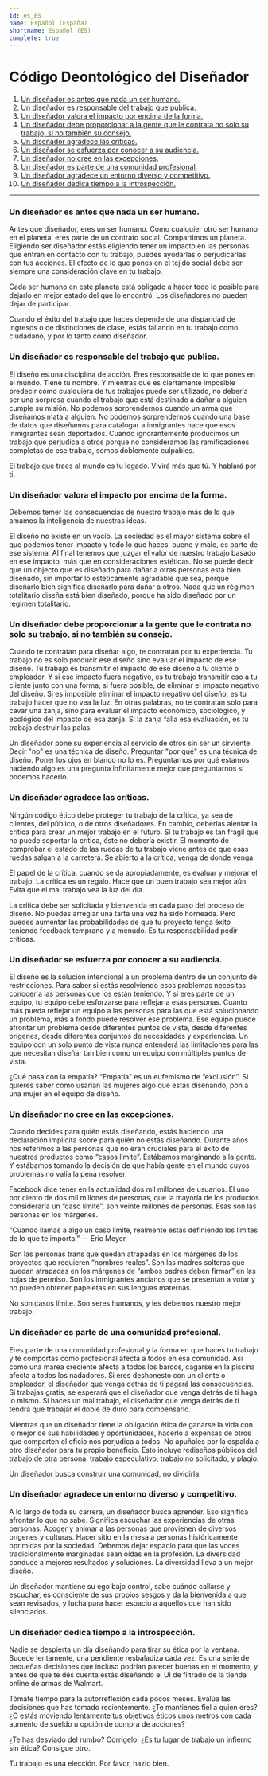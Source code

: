 ```yaml
---
id: es_ES
name: Español (España)
shortname: Español (ES)
complete: true
---
```


# Código Deontológico del Diseñador

1. [Un diseñador es antes que nada un ser humano.](#un-diseñador-es-antes-que-nada-un-ser-humano)
2. [Un diseñador es responsable del trabajo que publica.](#un-diseñador-es-responsable-del-trabajo-que-publica)
3. [Un diseñador valora el impacto por encima de la forma.](#un-diseñador-valora-el-impacto-por-encima-de-la-forma)
4. [Un diseñador debe proporcionar a la gente que le contrata no solo su trabajo, si no también su consejo.](#un-diseñador-debe-proporcionar-a-la-gente-que-le-contrata-no-solo-su-trabajo-si-no-también-su-consejo)
5. [Un diseñador agradece las críticas.](#un-diseñador-agradece-las-críticas)
6. [Un diseñador se esfuerza por conocer a su audiencia.](#un-diseñador-se-esfuerza-por-conocer-a-su-audiencia)
7. [Un diseñador no cree en las excepciones.](#un-diseñador-no-cree-en-las-excepciones)
8. [Un diseñador es parte de una comunidad profesional.](#un-diseñador-es-parte-de-una-comunidad-profesional)
9. [Un diseñador agradece un entorno diverso y competitivo.](#un-diseñador-agradece-un-entorno-diverso-y-competitivo)
10. [Un diseñador dedica tiempo a la introspección.](#un-diseñador-dedica-tiempo-a-la-introspección)

***

### Un diseñador es antes que nada un ser humano.

Antes que diseñador, eres un ser humano. Como cualquier otro ser humano en el planeta, eres parte de un contrato social. Compartimos un planeta. Eligiendo ser diseñador estás eligiendo tener un impacto en las personas que entran en contacto con tu trabajo, puedes ayudarlas o perjudicarlas con tus acciones. El efecto de lo que pones en el tejido social debe ser siempre una consideración clave en tu trabajo.

Cada ser humano en este planeta está obligado a hacer todo lo posible para dejarlo en mejor estado del que lo encontró. Los diseñadores no pueden dejar de participar.

Cuando el éxito del trabajo que haces depende de una disparidad de ingresos o de distinciones de clase, estás fallando en tu trabajo como ciudadano, y por lo tanto como diseñador.

### Un diseñador es responsable del trabajo que publica.

El diseño es una disciplina de acción. Eres responsable de lo que pones en el mundo. Tiene tu nombre. Y mientras que es ciertamente imposible predecir cómo cualquiera de tus trabajos puede ser utilizado, no debería ser una sorpresa cuando el trabajo que está destinado a dañar a alguien cumple su misión. No podemos sorprendernos cuando un arma que diseñamos mata a alguien. No podemos sorprendernos cuando una base de datos que diseñamos para catalogar a inmigrantes hace que esos inmigrantes sean deportados. Cuando ignorantemente producimos un trabajo que perjudica a otros porque no consideramos las ramificaciones completas de ese trabajo, somos doblemente culpables.

El trabajo que traes al mundo es tu legado. Vivirá más que tú. Y hablará por ti.

### Un diseñador valora el impacto por encima de la forma.

Debemos temer las consecuencias de nuestro trabajo más de lo que amamos la inteligencia de nuestras ideas.

El diseño no existe en un vacío. La sociedad es el mayor sistema sobre el que podemos tener impacto y todo lo que haces, bueno y malo, es parte de ese sistema. Al final tenemos que juzgar el valor de nuestro trabajo basado en ese impacto, más que en consideraciones estéticas. No se puede decir que un objecto que es diseñado para dañar a otras personas está bien diseñado, sin importar lo estéticamente agradable que sea, porque diseñarlo bien significa diseñarlo para dañar a otros. Nada que un régimen totalitario diseña está bien diseñado, porque ha sido diseñado por un régimen totalitario.

### Un diseñador debe proporcionar a la gente que le contrata no solo su trabajo, si no también su consejo.

Cuando te contratan para diseñar algo, te contratan por tu experiencia. Tu trabajo no es solo producir ese diseño sino evaluar el impacto de ese diseño. Tu trabajo es transmitir el impacto de ese diseño a tu cliente o empleador. Y si ese impacto fuera negativo, es tu trabajo transmitir eso a tu cliente junto con una forma, si fuera posible, de eliminar el impacto negativo del diseño. Si es imposible eliminar el impacto negativo del diseño, es tu trabajo hacer que no vea la luz. En otras palabras, no te contratan solo para cavar una zanja, sino para evaluar el impacto económico, sociológico, y ecológico del impacto de esa zanja. Si la zanja falla esa evaluación, es tu trabajo destruir las palas.

Un diseñador pone su experiencia al servicio de otros sin ser un sirviente. Decir "no" es una técnica de diseño. Preguntar "por qué" es una técnica de diseño. Poner los ojos en blanco no lo es. Preguntarnos por qué estamos haciendo algo es una pregunta infinitamente mejor que preguntarnos si podemos hacerlo.

### Un diseñador agradece las críticas.

Ningún código ético debe proteger tu trabajo de la crítica, ya sea de clientes, del público, o de otros diseñadores. En cambio, deberías alentar la crítica para crear un mejor trabajo en el futuro. Si tu trabajo es tan frágil que no puede soportar la crítica, éste no debería existir. El momento de comprobar el estado de las ruedas de tu trabajo viene antes de que esas ruedas salgan a la carretera. Se abierto a la crítica, venga de donde venga.

El papel de la crítica, cuando se da apropiadamente, es evaluar y mejorar el trabajo. La crítica es un regalo. Hace que un buen trabajo sea mejor aún. Evita que el mal trabajo vea la luz del día.

La crítica debe ser solicitada y bienvenida en cada paso del proceso de diseño. No puedes arreglar una tarta una vez ha sido horneada. Pero puedes aumentar las probabilidades de que tu proyecto tenga éxito teniendo feedback temprano y a menudo. Es tu responsabilidad pedir críticas.

### Un diseñador se esfuerza por conocer a su audiencia.

El diseño es la solución intencional a un problema dentro de un conjunto de restricciones. Para saber si estás resolviendo esos problemas necesitas conocer a las personas que los están teniendo. Y si eres parte de un equipo, tu equipo debe esforzarse para reflejar a esas personas. Cuanto más pueda reflejar un equipo a las personas para las que está solucionando un problema, más a fondo puede resolver ese problema. Ese equipo puede afrontar un problema desde diferentes puntos de vista, desde diferentes orígenes, desde diferentes conjuntos de necesidades y experiencias. Un equipo con un solo punto de vista nunca entenderá las limitaciones para las que necesitan diseñar tan bien como un equipo con múltiples puntos de vista.

¿Qué pasa con la empatía? “Empatía” es un eufemismo de “exclusión”. Si quieres saber cómo usarían las mujeres algo que estás diseñando, pon a una mujer en el equipo de diseño.

### Un diseñador no cree en las excepciones.

Cuando decides para quién estás diseñando, estás haciendo una declaración implícita sobre para quién no estás diseñando. Durante años nos referimos a las personas que no eran cruciales para el éxito de nuestros productos como “casos límite”. Estábamos marginando a la gente. Y estábamos tomando la decisión de que había gente en el mundo cuyos problemas no valía la pena resolver.

Facebook dice tener en la actualidad dos mil millones de usuarios. El uno por ciento de dos mil millones de personas, que la mayoría de los productos consideraría un “caso límite”, son veinte millones de personas. Esas son las personas en los márgenes.

“Cuando llamas a algo un caso límite, realmente estás definiendo los límites de lo que te importa.” — Eric Meyer

Son las personas trans que quedan atrapadas en los márgenes de los proyectos que requieren “nombres reales”. Son las madres solteras que quedan atrapadas en los márgenes de “ambos padres deben firmar” en las hojas de permiso. Son los inmigrantes ancianos que se presentan a votar y no pueden obtener papeletas en sus lenguas maternas.

No son casos límite. Son seres humanos, y les debemos nuestro mejor trabajo.

### Un diseñador es parte de una comunidad profesional.

Eres parte de una comunidad profesional y la forma en que haces tu trabajo y te comportas como profesional afecta a todos en esa comunidad. Así como una marea creciente afecta a todos los barcos, cagarse en la piscina afecta a todos los nadadores. Si eres deshonesto con un cliente o empleador, el diseñador que venga detrás de ti pagará las consecuencias. Si trabajas gratis, se esperará que el diseñador que venga detrás de ti haga lo mismo. Si haces un mal trabajo, el diseñador que venga detrás de ti tendrá que trabajar el doble de duro para compensarlo.

Mientras que un diseñador tiene la obligación ética de ganarse la vida con lo mejor de sus habilidades y oportunidades, hacerlo a expensas de otros que comparten el oficio nos perjudica a todos. No apuñales por la espalda a otro diseñador para tu propio beneficio. Esto incluye rediseños públicos del trabajo de otra persona, trabajo especulativo, trabajo no solicitado, y plagio.

Un diseñador busca construir una comunidad, no dividirla.

### Un diseñador agradece un entorno diverso y competitivo.

A lo largo de toda su carrera, un diseñador busca aprender. Eso significa afrontar lo que no sabe. Significa escuchar las experiencias de otras personas. Acoger y animar a las personas que provienen de diversos orígenes y culturas. Hacer sitio en la mesa a personas históricamente oprimidas por la sociedad. Debemos dejar espacio para que las voces tradicionalmente marginadas sean oídas en la profesión. La diversidad conduce a mejores resultados y soluciones. La diversidad lleva a un mejor diseño.

Un diseñador mantiene su ego bajo control, sabe cuándo callarse y escuchar, es consciente de sus propios sesgos y da la bienvenida a que sean revisados, y lucha para hacer espacio a aquellos que han sido silenciados.

### Un diseñador dedica tiempo a la introspección.

Nadie se despierta un día diseñando para tirar su ética por la ventana. Sucede lentamente, una pendiente resbaladiza cada vez. Es una serie de pequeñas decisiones que incluso podrían parecer buenas en el momento, y antes de que te dés cuenta estás diseñando el UI de filtrado de la tienda online de armas de Walmart.

Tómate tiempo para la autorreflexión cada pocos meses. Evalúa las decisiones que has tomado recientemente. ¿Te mantienes fiel a quien eres? ¿O estás moviendo lentamente tus objetivos éticos unos metros con cada aumento de sueldo u opción de compra de acciones?

¿Te has desviado del rumbo? Corrígelo. ¿Es tu lugar de trabajo un infierno sin ética? Consigue otro.

Tu trabajo es una elección. Por favor, hazlo bien.
